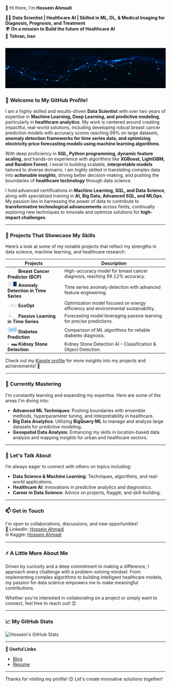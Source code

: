 👋 Hi there, I'm **Hossein Ahmadi**

👨‍💻 **Data Scientist | Healthcare AI | Skilled in ML, DL, & Medical Imaging for Diagnosis, Prognosis, and Treatment**  
🌍 **On a mission to Build the future of Healthcare AI**  
🎯 **Tehran, Iran**



![Image](1723743719283.jpg)
---

### 🚀 **Welcome to My GitHub Profile!**

I am a highly skilled and results-driven **Data Scientist** with over two years of expertise in **Machine Learning, Deep Learning, and predictive modeling**, particularly in **healthcare analytics**. My work is centered around creating impactful, real-world solutions, including developing robust breast cancer prediction models with accuracy scores reaching 99% on large datasets, **anomaly detection frameworks for time series data, and optimizing electricity price forecasting models using machine learning algorithms**.

With deep proficiency in **SQL, Python programming, dynamic feature scaling**, and hands-on experience with algorithms like **XGBoost, LightGBM, and Random Forest**, I excel in building scalable, **interpretable models** tailored to diverse domains. I am highly skilled in translating complex data into **actionable insights**, driving better decision-making, and pushing the boundaries of **healthcare technology** through data science.

I hold advanced certifications in **Machine Learning, SQL, and Data Science**, along with specialized training in **AI, Big Data, Advanced SQL, and MLOps**. My passion lies in harnessing the power of data to contribute to **transformative technological advancements** across fields, continually exploring new techniques to innovate and optimize solutions for **high-impact challenges**.

---

### 🔭 **Projects That Showcase My Skills**

Here’s a look at some of my notable projects that reflect my strengths in data science, machine learning, and healthcare research:

| Projects | Description |
| ------- | ----------- |
| <img src="Robust Breast Cancer Predictor (BCP).png" width="30"> **Breast Cancer Predictor (BCP)** | High-accuracy model for breast cancer diagnosis, reaching 99.12% accuracy. |
| <img src="Anomaly detection in time series.png" width="30"> **Anomaly Detection in Time Series** | Time series anomaly detection with advanced feature engineering. |
| <img src="EcoOpt.png" width="30"> **EcoOpt** | Optimization model focused on energy efficiency and environmental sustainability. |
| <img src="Passive Learning.png" width="30"> **Passive Learning in Time Series** | Forecasting model leveraging passive learning for precise predictions. |
| <img src="Diabetes Prediction.png" width="30"> **Diabetes Prediction** | Comparison of ML algorithms for reliable diabetes diagnosis. |
| <img src="download.png" width="30"> **Kidney Stone Detection** | Kidney Stone Detection AI – Classification & Object Detection. |

Check out my [Kaggle profile](https://www.kaggle.com/ahmadihossein) for more insights into my projects and achievements! 🌟

---

### 🌱 **Currently Mastering**

I'm constantly learning and expanding my expertise. Here are some of the areas I'm diving into:

- **Advanced ML Techniques**: Pushing boundaries with ensemble methods, hyperparameter tuning, and interpretability in healthcare.
- **Big Data Analytics**: Utilizing **BigQuery ML** to manage and analyze large datasets for predictive modeling.
- **Geospatial Data Analysis**: Enhancing my skills in location-based data analysis and mapping insights for urban and healthcare sectors.

---

### 💬 **Let's Talk About**

I’m always eager to connect with others on topics including:

- **Data Science & Machine Learning**: Techniques, algorithms, and real-world applications.
- **Healthcare AI**: Innovations in predictive analytics and diagnostics.
- **Career in Data Science**: Advice on projects, Kaggle, and skill-building.

---

### 📫 **Get in Touch**

I'm open to collaborations, discussions, and new opportunities!  
💼 LinkedIn: [Hossein Ahmadi](https://www.linkedin.com/in/hossein-ahmadii/)  
🌐 Kaggle: [Hossein Ahmadi](https://www.kaggle.com/ahmadihossein)

---

### ⚡ **A Little More About Me**

Driven by curiosity and a deep commitment to making a difference, I approach every challenge with a problem-solving mindset. From implementing complex algorithms to building intelligent healthcare models, my passion for data science empowers me to make meaningful contributions.

Whether you're interested in collaborating on a project or simply want to connect, feel free to reach out! 😊

---

### 📈 **My GitHub Stats**

![Hossein's GitHub Stats](https://github-readme-stats.vercel.app/api?username=ahmadi-hossein&show_icons=true&theme=radical)

---

**🔗 Useful Links**  
- [Blog](https://www.linkedin.com/groups/8165318/)  
- [Resume](https://www.linkedin.com/in/hossein-ahmadii/overlay/1724718739553/single-media-viewer/?type=DOCUMENT&profileId=ACoAADDOWDkBIkpA23E6RdF2inMvboSY5jD2OKg)  

---

Thanks for visiting my profile! 😊 Let's create innovative solutions together!
